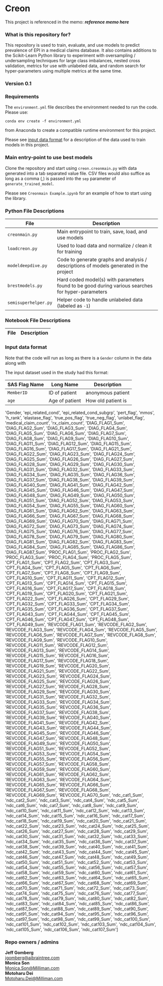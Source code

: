 # Creon

This project is referenced in the memo:
_**reference memo here**_

### What is this repository for?

 This repository is used to train, evaluate, and use models to predict prevalence of EPI
 in a medical claims database.  It also contains additions to the Scikit-Learn Python library
 to experiment with oversampling / undersampling techniques for large class imbalances,
 nested cross validation, metrics for use with unlabeled data, and random search for hyper-parameters
 using multiple metrics at the same time.

### **Version 0.1**

### Requirements

The `environment.yml` file describes the environment needed to run the code.  Please use:
```
conda env create -f environment.yml
```
from Anaconda to create a compatible runtime environment for this project.

Please see [input data format](#Input-data-format) for a description of the data used to train models in this project.

### Main entry-point to use best models

Clone the repository and start using `creon.creonmain.py` with data generated into a tab separated value file.
CSV files would also suffice as long as a comma (_,_) is passed into the `sep` parameter of `generate_trained_model`.

Please see `Creonmain Example.ipynb` for an example of how to start using the library.

### Python File Descriptions
File | Description
---|---
`creonmain.py` | Main entrypoint to train, save, load, and use models
`loadcreon.py` | Used to load data and normalize / clean it for training
`modeldeepdive.py` | Code to generate graphs and analysis / descriptions of models generated in the project
`brestmodels.py` | Hard coded model(s) with parameters found to be good during various searches for hyper-parameters
`semisuperhelper.py` | Helper code to handle unlabeled data (labeled as `-1`)


### Notebook File Descriptions
File | Description
--- | ---


### Input data format

Note that the code will run as long as there is a `Gender` column in the data along with 

The input dataset used in the study had this format:

SAS Flag Name | Long Name | Description
--- | --- | ---
`MemberID`| ID of patient | anonymous patient
`age` | Age of patient | How old patient is


'Gender, 'epi_related_cond',
       'epi_related_cond_subgrp', 'pert_flag', 'mmos', 'h_rank',
       'elastase_flag', 'true_pos_flag', 'true_neg_flag', 'unlabel_flag',
       'medical_claim_count', 'rx_claim_count', 'DIAG_FLAG1_Sum',
       'DIAG_FLAG2_Sum', 'DIAG_FLAG3_Sum', 'DIAG_FLAG4_Sum',
       'DIAG_FLAG5_Sum', 'DIAG_FLAG6_Sum', 'DIAG_FLAG7_Sum',
       'DIAG_FLAG8_Sum', 'DIAG_FLAG9_Sum', 'DIAG_FLAG10_Sum',
       'DIAG_FLAG11_Sum', 'DIAG_FLAG12_Sum', 'DIAG_FLAG15_Sum',
       'DIAG_FLAG16_Sum', 'DIAG_FLAG17_Sum', 'DIAG_FLAG21_Sum',
       'DIAG_FLAG22_Sum', 'DIAG_FLAG23_Sum', 'DIAG_FLAG24_Sum',
       'DIAG_FLAG25_Sum', 'DIAG_FLAG26_Sum', 'DIAG_FLAG27_Sum',
       'DIAG_FLAG28_Sum', 'DIAG_FLAG29_Sum', 'DIAG_FLAG30_Sum',
       'DIAG_FLAG31_Sum', 'DIAG_FLAG32_Sum', 'DIAG_FLAG33_Sum',
       'DIAG_FLAG34_Sum', 'DIAG_FLAG35_Sum', 'DIAG_FLAG36_Sum',
       'DIAG_FLAG37_Sum', 'DIAG_FLAG38_Sum', 'DIAG_FLAG39_Sum',
       'DIAG_FLAG40_Sum', 'DIAG_FLAG41_Sum', 'DIAG_FLAG42_Sum',
       'DIAG_FLAG45_Sum', 'DIAG_FLAG46_Sum', 'DIAG_FLAG47_Sum',
       'DIAG_FLAG48_Sum', 'DIAG_FLAG49_Sum', 'DIAG_FLAG50_Sum',
       'DIAG_FLAG51_Sum', 'DIAG_FLAG52_Sum', 'DIAG_FLAG53_Sum',
       'DIAG_FLAG54_Sum', 'DIAG_FLAG55_Sum', 'DIAG_FLAG60_Sum',
       'DIAG_FLAG61_Sum', 'DIAG_FLAG62_Sum', 'DIAG_FLAG63_Sum',
       'DIAG_FLAG66_Sum', 'DIAG_FLAG67_Sum', 'DIAG_FLAG68_Sum',
       'DIAG_FLAG69_Sum', 'DIAG_FLAG70_Sum', 'DIAG_FLAG71_Sum',
       'DIAG_FLAG72_Sum', 'DIAG_FLAG73_Sum', 'DIAG_FLAG74_Sum',
       'DIAG_FLAG75_Sum', 'DIAG_FLAG76_Sum', 'DIAG_FLAG77_Sum',
       'DIAG_FLAG78_Sum', 'DIAG_FLAG79_Sum', 'DIAG_FLAG80_Sum',
       'DIAG_FLAG81_Sum', 'DIAG_FLAG82_Sum', 'DIAG_FLAG83_Sum',
       'DIAG_FLAG84_Sum', 'DIAG_FLAG85_Sum', 'DIAG_FLAG86_Sum',
       'DIAG_FLAG87_Sum', 'PROC_FLAG1_Sum', 'PROC_FLAG2_Sum',
       'PROC_FLAG3_Sum', 'PROC_FLAG4_Sum', 'PROC_FLAG5_Sum',
       'CPT_FLAG1_Sum', 'CPT_FLAG2_Sum', 'CPT_FLAG3_Sum', 'CPT_FLAG4_Sum',
       'CPT_FLAG5_Sum', 'CPT_FLAG6_Sum', 'CPT_FLAG7_Sum', 'CPT_FLAG8_Sum',
       'CPT_FLAG9_Sum', 'CPT_FLAG10_Sum', 'CPT_FLAG11_Sum',
       'CPT_FLAG12_Sum', 'CPT_FLAG13_Sum', 'CPT_FLAG14_Sum',
       'CPT_FLAG15_Sum', 'CPT_FLAG16_Sum', 'CPT_FLAG17_Sum',
       'CPT_FLAG18_Sum', 'CPT_FLAG19_Sum', 'CPT_FLAG20_Sum',
       'CPT_FLAG21_Sum', 'CPT_FLAG22_Sum', 'CPT_FLAG26_Sum',
       'CPT_FLAG29_Sum', 'CPT_FLAG32_Sum', 'CPT_FLAG33_Sum',
       'CPT_FLAG34_Sum', 'CPT_FLAG35_Sum', 'CPT_FLAG36_Sum',
       'CPT_FLAG37_Sum', 'CPT_FLAG43_Sum', 'CPT_FLAG44_Sum',
       'CPT_FLAG45_Sum', 'CPT_FLAG46_Sum', 'CPT_FLAG47_Sum',
       'CPT_FLAG48_Sum', 'CPT_FLAG49_Sum', 'REVCODE_FLAG1_Sum',
       'REVCODE_FLAG2_Sum', 'REVCODE_FLAG3_Sum', 'REVCODE_FLAG4_Sum',
       'REVCODE_FLAG5_Sum', 'REVCODE_FLAG6_Sum', 'REVCODE_FLAG7_Sum',
       'REVCODE_FLAG8_Sum', 'REVCODE_FLAG9_Sum', 'REVCODE_FLAG10_Sum',
       'REVCODE_FLAG11_Sum', 'REVCODE_FLAG12_Sum', 'REVCODE_FLAG13_Sum',
       'REVCODE_FLAG14_Sum', 'REVCODE_FLAG15_Sum', 'REVCODE_FLAG16_Sum',
       'REVCODE_FLAG17_Sum', 'REVCODE_FLAG18_Sum', 'REVCODE_FLAG19_Sum',
       'REVCODE_FLAG20_Sum', 'REVCODE_FLAG21_Sum', 'REVCODE_FLAG22_Sum',
       'REVCODE_FLAG23_Sum', 'REVCODE_FLAG24_Sum', 'REVCODE_FLAG25_Sum',
       'REVCODE_FLAG26_Sum', 'REVCODE_FLAG27_Sum', 'REVCODE_FLAG28_Sum',
       'REVCODE_FLAG29_Sum', 'REVCODE_FLAG30_Sum', 'REVCODE_FLAG31_Sum',
       'REVCODE_FLAG32_Sum', 'REVCODE_FLAG33_Sum', 'REVCODE_FLAG34_Sum',
       'REVCODE_FLAG35_Sum', 'REVCODE_FLAG36_Sum', 'REVCODE_FLAG37_Sum',
       'REVCODE_FLAG38_Sum', 'REVCODE_FLAG39_Sum', 'REVCODE_FLAG40_Sum',
       'REVCODE_FLAG41_Sum', 'REVCODE_FLAG42_Sum', 'REVCODE_FLAG43_Sum',
       'REVCODE_FLAG44_Sum', 'REVCODE_FLAG45_Sum', 'REVCODE_FLAG46_Sum',
       'REVCODE_FLAG47_Sum', 'REVCODE_FLAG48_Sum', 'REVCODE_FLAG49_Sum',
       'REVCODE_FLAG50_Sum', 'REVCODE_FLAG51_Sum', 'REVCODE_FLAG52_Sum',
       'REVCODE_FLAG53_Sum', 'REVCODE_FLAG54_Sum', 'REVCODE_FLAG55_Sum',
       'REVCODE_FLAG56_Sum', 'REVCODE_FLAG57_Sum', 'REVCODE_FLAG58_Sum',
       'REVCODE_FLAG59_Sum', 'REVCODE_FLAG60_Sum', 'REVCODE_FLAG61_Sum',
       'REVCODE_FLAG62_Sum', 'REVCODE_FLAG63_Sum', 'REVCODE_FLAG64_Sum',
       'REVCODE_FLAG65_Sum', 'REVCODE_FLAG66_Sum', 'REVCODE_FLAG67_Sum',
       'REVCODE_FLAG68_Sum', 'REVCODE_FLAG69_Sum', 'REVCODE_FLAG70_Sum',
       'ndc_cat1_Sum', 'ndc_cat2_Sum', 'ndc_cat3_Sum', 'ndc_cat4_Sum',
       'ndc_cat5_Sum', 'ndc_cat6_Sum', 'ndc_cat7_Sum', 'ndc_cat8_Sum',
       'ndc_cat9_Sum', 'ndc_cat10_Sum', 'ndc_cat11_Sum', 'ndc_cat12_Sum',
       'ndc_cat13_Sum', 'ndc_cat14_Sum', 'ndc_cat15_Sum', 'ndc_cat16_Sum',
       'ndc_cat17_Sum', 'ndc_cat18_Sum', 'ndc_cat19_Sum', 'ndc_cat20_Sum',
       'ndc_cat21_Sum', 'ndc_cat22_Sum', 'ndc_cat23_Sum', 'ndc_cat24_Sum',
       'ndc_cat25_Sum', 'ndc_cat26_Sum', 'ndc_cat27_Sum', 'ndc_cat28_Sum',
       'ndc_cat29_Sum', 'ndc_cat30_Sum', 'ndc_cat31_Sum', 'ndc_cat32_Sum',
       'ndc_cat33_Sum', 'ndc_cat34_Sum', 'ndc_cat35_Sum', 'ndc_cat36_Sum',
       'ndc_cat37_Sum', 'ndc_cat38_Sum', 'ndc_cat39_Sum', 'ndc_cat40_Sum',
       'ndc_cat41_Sum', 'ndc_cat42_Sum', 'ndc_cat43_Sum', 'ndc_cat44_Sum',
       'ndc_cat45_Sum', 'ndc_cat46_Sum', 'ndc_cat47_Sum', 'ndc_cat48_Sum',
       'ndc_cat49_Sum', 'ndc_cat50_Sum', 'ndc_cat51_Sum', 'ndc_cat52_Sum',
       'ndc_cat53_Sum', 'ndc_cat54_Sum', 'ndc_cat55_Sum', 'ndc_cat56_Sum',
       'ndc_cat57_Sum', 'ndc_cat58_Sum', 'ndc_cat59_Sum', 'ndc_cat60_Sum',
       'ndc_cat61_Sum', 'ndc_cat62_Sum', 'ndc_cat63_Sum', 'ndc_cat64_Sum',
       'ndc_cat65_Sum', 'ndc_cat66_Sum', 'ndc_cat67_Sum', 'ndc_cat68_Sum',
       'ndc_cat69_Sum', 'ndc_cat70_Sum', 'ndc_cat71_Sum', 'ndc_cat72_Sum',
       'ndc_cat73_Sum', 'ndc_cat74_Sum', 'ndc_cat75_Sum', 'ndc_cat76_Sum',
       'ndc_cat77_Sum', 'ndc_cat78_Sum', 'ndc_cat79_Sum', 'ndc_cat80_Sum',
       'ndc_cat82_Sum', 'ndc_cat83_Sum', 'ndc_cat84_Sum', 'ndc_cat85_Sum',
       'ndc_cat86_Sum', 'ndc_cat87_Sum', 'ndc_cat88_Sum', 'ndc_cat89_Sum',
       'ndc_cat90_Sum', 'ndc_cat91_Sum', 'ndc_cat94_Sum', 'ndc_cat95_Sum',
       'ndc_cat96_Sum', 'ndc_cat97_Sum', 'ndc_cat98_Sum', 'ndc_cat99_Sum',
       'ndc_cat100_Sum', 'ndc_cat101_Sum', 'ndc_cat102_Sum',
       'ndc_cat103_Sum', 'ndc_cat104_Sum', 'ndc_cat105_Sum',
       'ndc_cat106_Sum', 'ndc_cat107_Sum']



### Repo owners / admins

 **Jeff Gomberg**  
 jgomberg@aibraintree.com  
 **Monica Son**  
 Monica.Son@Milliman.com  
 **Motoharu Dei**  
 Motoharu.Dei@Milliman.com
